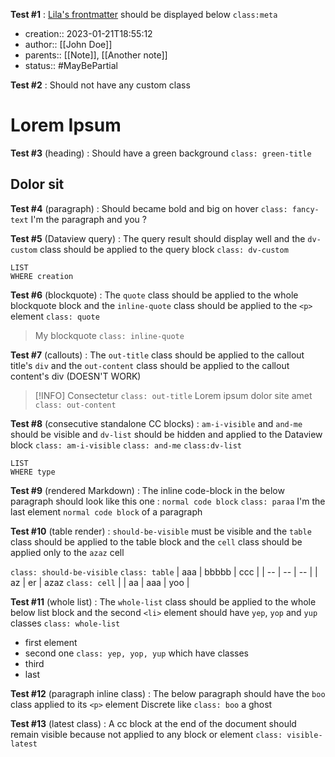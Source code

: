 **Test #1** : [Lila's frontmatter](https://forum.obsidian.md/t/a-frontmatter-that-finally-supports-links-lilas-frontmatter/53087/) should be displayed below
`class:meta`
- creation:: 2023-01-21T18:55:12
- author:: [[John Doe]]
- parents:: [[Note]], [[Another note]]
- status:: #MayBePartial 

**Test #2** : Should not have any custom class
# Lorem Ipsum

**Test #3** (heading) : Should have a green background
`class: green-title`
## Dolor sit

**Test #4** (paragraph) : Should became bold and big on hover
`class: fancy-text`
I'm the paragraph and you ?

**Test #5** (Dataview query) : The query result should display well and the `dv-custom` class should be applied to the query block
`class: dv-custom`
```dataview
LIST
WHERE creation
```
**Test #6** (blockquote) : The `quote` class should be applied to the whole blockquote block and the `inline-quote` class should be applied to the `<p>` element
`class: quote`
> My blockquote 
`class: inline-quote`

**Test #7** (callouts) : The `out-title` class should be applied to the callout title's `div` and the `out-content` class should be applied to the callout content's div (DOESN'T WORK)

> [!INFO] Consectetur `class: out-title`
> Lorem ipsum dolor site amet
> `class: out-content`


**Test #8** (consecutive standalone CC blocks) : `am-i-visible` and `and-me` should be visible and `dv-list` should be hidden and applied to the Dataview block
`class: am-i-visible`
`class: and-me`
`class:dv-list`
```dataview
LIST
WHERE type
```

**Test #9** (rendered Markdown) : The inline code-block in the below paragraph should look like this one : `normal code block`
`class: paraa`
I'm the last element `normal code block` of a paragraph 

**Test #10** (table render) : `should-be-visible` must be visible and the `table` class should be applied to the table block and the `cell` class should be applied only to the `azaz` cell

`class: should-be-visible`
`class: table`
| aaa | bbbbb | ccc |
| -- | -- | -- |
| az | er | azaz `class: cell` |
| aa | aaa | yoo |

**Test #11** (whole list) : The `whole-list` class should be applied to the whole below list block and the second `<li>` element should have `yep`, `yop` and `yup` classes
`class: whole-list`
- first element
- second one `class: yep, yop, yup`  which have classes
- third
- last

**Test #12** (paragraph inline class) : The below paragraph should have the `boo` class applied to its `<p>` element
Discrete like `class: boo`  a ghost

**Test #13** (latest class) : A cc block at the end of the document should remain visible because not applied to any block or element
`class: visible-latest`